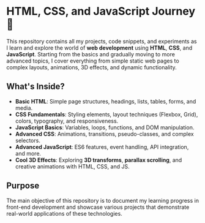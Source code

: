 # HTML, CSS, and JavaScript Journey 🚀

This repository contains all my projects, code snippets, and experiments as I learn and explore the world of **web development** using **HTML**, **CSS**, and **JavaScript**. Starting from the basics and gradually moving to more advanced topics, I cover everything from simple static web pages to complex layouts, animations, 3D effects, and dynamic functionality.

## What's Inside?

- **Basic HTML**: Simple page structures, headings, lists, tables, forms, and media.
- **CSS Fundamentals**: Styling elements, layout techniques (Flexbox, Grid), colors, typography, and responsiveness.
- **JavaScript Basics**: Variables, loops, functions, and DOM manipulation.
- **Advanced CSS**: Animations, transitions, pseudo-classes, and complex selectors.
- **Advanced JavaScript**: ES6 features, event handling, API integration, and more.
- **Cool 3D Effects**: Exploring **3D transforms**, **parallax scrolling**, and creative animations with HTML, CSS, and JS.

## Purpose

The main objective of this repository is to document my learning progress in front-end development and showcase various projects that demonstrate real-world applications of these technologies.
